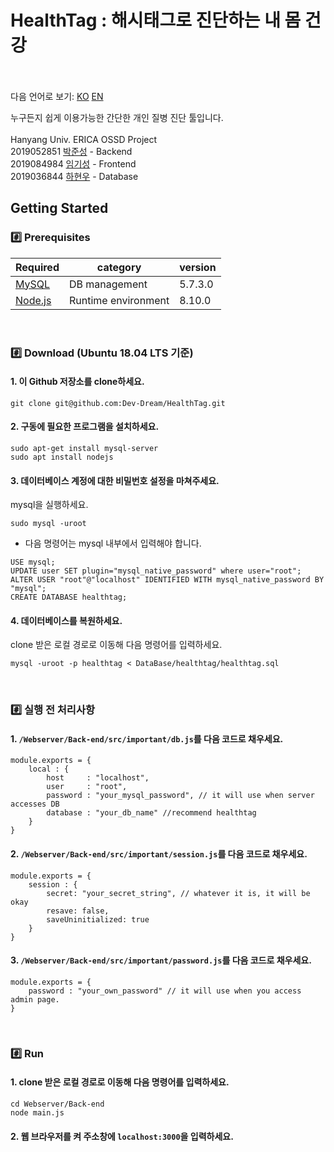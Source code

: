 # HealthTag : 해시태그로 진단하는 내 몸 건강<br/><br/>
다음 언어로 보기: [KO](./README_ko.md) [EN](./README.md)

누구든지 쉽게 이용가능한 간단한 개인 질병 진단 툴입니다.<br/><br/>
Hanyang Univ. ERICA OSSD Project<br/>
2019052851 [박준성](https://github.com/rasauq1122) - Backend<br/>
2019084984 [임기성](https://github.com/pIut0) - Frontend<br/>
2019036844 [하현우](https://github.com/high2092) - Database
<!-- ## Team Member
 2019052851 [박준성](https://github.com/rasauq1122) - Backend<br/>
 2019084984 [임기성](https://github.com/pIut0) - Frontend<br/>
 2019036844 [하현우](https://github.com/high2092) - Database<br/><br/> -->

<!-- ## What's this?

사용자가 증상을 해시태그 형식으로 추가함에 따라, 가능성 있는 질병을 추려서 알려주는 웹 기반 서비스입니다.<br/><br/> -->

<!-- ## How to use
도메인이 존재하지 않을 경우
1 터미널을 열어 HealthTag를 저장할 로컬 저장소로 이동하세요.<br/>
2 터미널에 다음 명령어를 입력하세요.<br/>
```

``` -->
## Getting Started
### #️⃣ Prerequisites
Required|category|version
--|--|--
[MySQL](https://dev.mysql.com/downloads/mysql/)|DB management|5.7.3.0
[Node.js](https://nodejs.org/ko/download/)|Runtime environment|8.10.0
<br/>

### #️⃣ Download (Ubuntu 18.04 LTS 기준)

#### 1. 이 Github 저장소를 clone하세요.
```
git clone git@github.com:Dev-Dream/HealthTag.git
```
#### 2. 구동에 필요한 프로그램을 설치하세요. 
```
sudo apt-get install mysql-server
sudo apt install nodejs
```

#### 3. 데이터베이스 계정에 대한 비밀번호 설정을 마쳐주세요.
mysql을 실행하세요.
```
sudo mysql -uroot
```
+ 다음 명령어는 mysql 내부에서 입력해야 합니다.
```
USE mysql;
UPDATE user SET plugin="mysql_native_password" where user="root";
ALTER USER "root"@"localhost" IDENTIFIED WITH mysql_native_password BY "mysql";
CREATE DATABASE healthtag;
```
#### 4. 데이터베이스를 복원하세요.
clone 받은 로컬 경로로 이동해 다음 명령어를 입력하세요.
```
mysql -uroot -p healthtag < DataBase/healthtag/healthtag.sql
```
<br/>

### #️⃣ 실행 전 처리사항
#### 1. `/Webserver/Back-end/src/important/db.js`를 다음 코드로 채우세요.
```
module.exports = {
    local : {
        host     : "localhost",
        user     : "root",
        password : "your_mysql_password", // it will use when server accesses DB
        database : "your_db_name" //recommend healthtag
    }
}
```

#### 2. `/Webserver/Back-end/src/important/session.js`를 다음 코드로 채우세요.
```
module.exports = {
    session : {
        secret: "your_secret_string", // whatever it is, it will be okay
        resave: false,
        saveUninitialized: true
    }
}
```
#### 3. `/Webserver/Back-end/src/important/password.js`를 다음 코드로 채우세요.
```
module.exports = {
    password : "your_own_password" // it will use when you access admin page.
}
```
<br/>

### #️⃣ Run
#### 1. clone 받은 로컬 경로로 이동해 다음 명령어를 입력하세요.
```
cd Webserver/Back-end
node main.js
```
#### 2. 웹 브라우저를 켜 주소창에 `localhost:3000`을 입력하세요.
<br/>

<!-- ## Service Intro -->